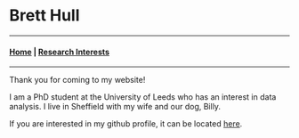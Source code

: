 
# Brett Hull
---
#### [Home](https://bretthull.github.io)  |  [Research Interests](https://bretthull.github.io/research)
---
 

Thank you for coming to my website!

I am a PhD student at the University of Leeds who has an interest in data analysis. I live in Sheffield with my wife and our dog, Billy.

If you are interested in my github profile, it can be located [here](https://github.com/bretthull).
